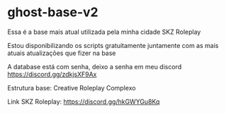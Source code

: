 # ghost-base-v2

Essa é a base mais atual utilizada pela minha cidade SKZ Roleplay

Estou disponibilizando os scripts gratuitamente juntamente com as mais atuais atualizações que fizer na base

A database está com senha, deixo a senha em meu discord https://discord.gg/zdkjsXF9Ax




Estrutura base: Creative Roleplay Complexo


Link SKZ Roleplay: https://discord.gg/hkGWYGu8Kq
